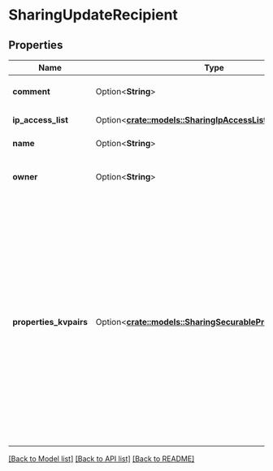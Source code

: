 # SharingUpdateRecipient

## Properties

Name | Type | Description | Notes
------------ | ------------- | ------------- | -------------
**comment** | Option<**String**> | Description about the recipient. | [optional]
**ip_access_list** | Option<[**crate::models::SharingIpAccessList**](SharingIpAccessList.md)> | IP Access List | [optional]
**name** | Option<**String**> | Name of Recipient. | [optional]
**owner** | Option<**String**> | Username of the recipient owner. | [optional]
**properties_kvpairs** | Option<[**crate::models::SharingSecurablePropertiesKvPairs**](SharingSecurablePropertiesKvPairs.md)> | Recipient properties as map of string key-value pairs. When provided in update request, the specified properties will override the existing properties. To add and remove properties, one would need to perform a read-modify-write.  | [optional]

[[Back to Model list]](../README.md#documentation-for-models) [[Back to API list]](../README.md#documentation-for-api-endpoints) [[Back to README]](../README.md)


